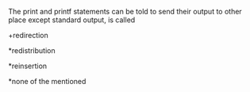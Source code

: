 The print and printf statements can be told to send their output to other place except standard output, is called

 +redirection
 
 *redistribution
 
 *reinsertion
 
 *none of the mentioned
